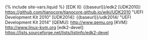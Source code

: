 {% include site-vars.liquid %}
[EDK II]: {{baseurl}}/edk2
[UDK2010]: https://github.com/tianocore/tianocore.github.io/wiki/UDK2010 "UEFI Development Kit 2010"
[UDK2014]: {{baseurl}}/udk2014/ "UEFI Development Kit 2014"
[QEMU]: http://www.qemu.org
[KVM]: http://www.linux-kvm.org
[edk2-devel]: https://lists.sourceforge.net/lists/listinfo/edk2-devel